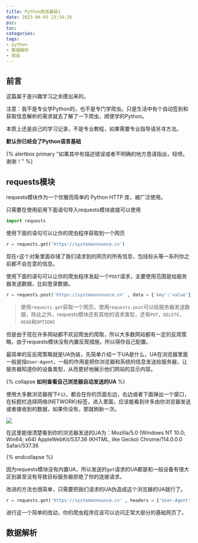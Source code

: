 ```yaml
---
title: Python爬虫基础1
date: 2023-06-03 23:34:26
pic:
toc:
categories:
tags:
- python
- 数据解析
- 爬虫
---
```


## 前言

这篇属于是兴趣学习之余摸出来的。

注意：我不是专业学Python的，也不是专门学爬虫。只是生活中有个自动签到和获取信息解析的需求就去了解了一下爬虫，顺便学的Python。

本质上还是自己的学习记录，不是专业教程，如果需要专业指导请另寻方法。

**默认你已经会了Python语言基础**

{% alertbox primary "如果其中有描述错误或者不明确的地方恳请指出，轻喷。谢谢！" %}

## requests模块

requests模块作为一个优雅而简单的 Python HTTP 库，被广泛使用。

只需要在使用前用下面语句导入requests模块直接可以使用

```python
import requests
```

使用下面的语句可以让你的爬虫程序获取到一个网页

```python
r = requests.get('https://systemannounce.cn')
```

现在`r`这个对象里面存储了我们请求到的网页的所有信息，包括标头等一系列你之前都不会在意的信息。

使用下面的语句可以让你的爬虫程序发起一个`POST`请求，主要使用范围是给服务器发送数据，比如登录数据。

```python
r = requests.post('https://systemannounce.cn' , data = {'key':'value'})
```

> 使用`requests.get`获取一个网页，使用`requests.post`可以给服务器发送数据，除此之外，requests模块还有其他的请求类型，还有`PUT`，`DELETE`，`HEAD`和`OPTIONS`

但是由于现在许多网站都不欢迎爬虫的爬取，所以大多数网站都有一定的反爬策略，由于requests模块没有内置反爬措施，所以得你自己配置。

最简单的反反爬策略就是UA伪装，先简单介绍一下UA是什么，UA在浏览器里面一般是指`User-Agent`，一般的作用是把你浏览器和系统的信息发送给服务器，让服务器知道你的设备类型，从而更好地展示他们网站的显示内容。

  {% collapse **如何查看自己浏览器自动发送的UA** %}

使用大多数浏览器按下`F12`，都会在你的页面左边，右边或者下面弹出一个窗口，在标题栏选择网络(NETWORK)标签，进入里面，应该能看到许多由你浏览器发送或者接收到的数据，如果你没有，那就刷新一次。

![](https://cdn.jsdelivr.net/gh/systemannounce/piceeimg/%E5%B1%8F%E5%B9%95%E6%88%AA%E5%9B%BE%202023-06-04%20002654.png)

在这里能很清楚看到你的浏览器发送的UA为：Mozilla/5.0 (Windows NT 10.0; Win64; x64) AppleWebKit/537.36 (KHTML, like Gecko) Chrome/114.0.0.0 Safari/537.36

{% endcollapse %}  

因为requests模块没有内置UA，所以发送的`get`请求的UA都是和一般设备有很大区别甚至没有导致目标服务器拒绝了你的连接请求。

改进的方法也很简单，只需要把我们请求的UA伪造成这个浏览器的UA就行了。

```python
r = requests.get('https://systemannounce.cn' , headers = {'User-Agent' : 'Mozilla/5.0 (Windows NT 10.0; Win64; x64) AppleWebKit/537.36 (KHTML, like Gecko) Chrome/112.0.0.0 Safari/537.36'})
```

进行这一个简单的改动，你的爬虫程序应该可以访问正常大部分的基础网页了。

## 数据解析

